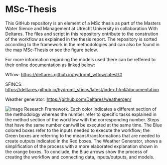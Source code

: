 # MSc-Thesis
This GitHub repository is an element of a MSc thesis as part of the Masters Water Sience and Management at Utrecht University in collaboration With Deltares.
The files and script in this repository ontribute to the constrution of the workflow as explained in the thesis report.
The repository is sorted according to the framework in the methodologies and can also be found in the map MSc-Thesis or see the figure below.

For more information regarding the models used there can be reffered to their online documentation as linked below:

Wflow: https://deltares.github.io/hydromt_wflow/latest/#

SFINCS: https://deltares.github.io/hydromt_sfincs/latest/index.html#documentation

Weather generator: https://github.com/Deltares/weathergenr


![image](https://user-images.githubusercontent.com/108477660/177054604-ec724fce-a813-4832-b655-8ca3441ad3b0.png)
Research Framework. Each color indicates a different section of the methodology whereas the number refer to specific tasks explained in the method section of the workflow with the corresponding number. Steps that have the same number can/will be executed at the same time. The Blue colored boxes refer to the inputs needed to execute the workflow; the Green boxes are referring to the means/transformations that are needed to create outputs indicated in the Red boxes. The Weather Generator, shows a simplification of the process with a more elaborated explanation shown in the orange boxes. To conclude, the Blue arrows show the process of creating the workflow and connecting data, inputs/outputs, and models.
